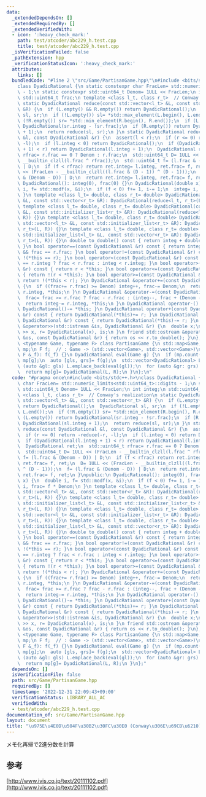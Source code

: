 ```yaml
---
data:
  _extendedDependsOn: []
  _extendedRequiredBy: []
  _extendedVerifiedWith:
  - icon: ':heavy_check_mark:'
    path: test/atcoder/abc229_h.test.cpp
    title: test/atcoder/abc229_h.test.cpp
  _isVerificationFailed: false
  _pathExtension: hpp
  _verificationStatusIcon: ':heavy_check_mark:'
  attributes:
    links: []
  bundledCode: "#line 2 \"src/Game/PartisanGame.hpp\"\n#include <bits/stdc++.h>\n\
    class DyadicRational {\n static constexpr char FracLen= std::numeric_limits<std::uint64_t>::digits\
    \ - 1;\n static constexpr std::uint64_t Denom= 1ULL << FracLen;\n int integ;\n\
    \ std::uint64_t frac;\n template <class l_t, class r_t>  // Conway's realization\n\
    \ static DyadicRational reduce(const std::vector<l_t> &L, const std::vector<r_t>\
    \ &R) {\n  if (L.empty() && R.empty()) return DyadicRational();\n  DyadicRational\
    \ sl, sr;\n  if (!L.empty()) sl= *std::max_element(L.begin(), L.end());\n  if\
    \ (!R.empty()) sr= *std::min_element(R.begin(), R.end());\n  if (L.empty()) return\
    \ DyadicRational(sr.integ - !sr.frac);\n  if (R.empty()) return DyadicRational(sl.integ\
    \ + 1);\n  return reduce(sl, sr);\n }\n static DyadicRational reduce(const DyadicRational\
    \ &l, const DyadicRational &r) {\n  assert(l < r);\n  if (r <= 0) return -reduce(-r,\
    \ -l);\n  if (l.integ < 0) return DyadicRational();\n  if (DyadicRational(l.integ\
    \ + 1) < r) return DyadicRational(l.integ + 1);\n  DyadicRational ret;\n  std::uint64_t\
    \ rfrac= r.frac == 0 ? Denom : r.frac;\n  std::uint64_t D= 1ULL << (FracLen -\
    \ __builtin_clzll(l.frac ^ rfrac));\n  std::uint64_t f= (l.frac & (Denom - D))\
    \ | D;\n  if (f < rfrac) return ret.integ= l.integ, ret.frac= f, ret;\n  D= 1ULL\
    \ << (FracLen - __builtin_clzll((l.frac & (D - 1)) ^ (D - 1)));\n  f= (l.frac\
    \ & (Denom - D)) | D;\n  return ret.integ= l.integ, ret.frac= f, ret;\n }\npublic:\n\
    \ DyadicRational(): integ(0), frac(0) {}\n DyadicRational(double x) {\n  double\
    \ i, f= std::modf(x, &i);\n  if (f < 0) f+= 1, i-= 1;\n  integ= i, frac= f * Denom;\n\
    \ }\n template <class l_t= double, class r_t= double> DyadicRational(const std::vector<l_t>\
    \ &L, const std::vector<r_t> &R): DyadicRational(reduce<l_t, r_t>(L, R)) {}\n\
    \ template <class l_t= double, class r_t= double> DyadicRational(const std::initializer_list<l_t>\
    \ &L, const std::initializer_list<r_t> &R): DyadicRational(reduce<l_t, r_t>(L,\
    \ R)) {}\n template <class l_t= double, class r_t= double> DyadicRational(const\
    \ std::vector<l_t> &L, const std::initializer_list<r_t> &R): DyadicRational(reduce<l_t,\
    \ r_t>(L, R)) {}\n template <class l_t= double, class r_t= double> DyadicRational(const\
    \ std::initializer_list<l_t> &L, const std::vector<r_t> &R): DyadicRational(reduce<l_t,\
    \ r_t>(L, R)) {}\n double to_double() const { return integ + double(frac) / Denom;\
    \ }\n bool operator==(const DyadicRational &r) const { return integ == r.integ\
    \ && frac == r.frac; }\n bool operator!=(const DyadicRational &r) const { return\
    \ !(*this == r); }\n bool operator<(const DyadicRational &r) const { return integ\
    \ == r.integ ? frac < r.frac : integ < r.integ; }\n bool operator>(const DyadicRational\
    \ &r) const { return r < *this; }\n bool operator<=(const DyadicRational &r) const\
    \ { return !(r < *this); }\n bool operator>=(const DyadicRational &r) const {\
    \ return !(*this < r); }\n DyadicRational &operator+=(const DyadicRational &r)\
    \ {\n  if ((frac+= r.frac) >= Denom) integ++, frac-= Denom;\n  return integ+=\
    \ r.integ, *this;\n }\n DyadicRational &operator-=(const DyadicRational &r) {\n\
    \  frac= frac >= r.frac ? frac - r.frac : (integ--, frac + (Denom - r.frac));\n\
    \  return integ-= r.integ, *this;\n }\n DyadicRational operator-() const { return\
    \ DyadicRational()-= *this; }\n DyadicRational operator+(const DyadicRational\
    \ &r) const { return DyadicRational(*this)+= r; }\n DyadicRational operator-(const\
    \ DyadicRational &r) const { return DyadicRational(*this)-= r; }\n friend std::istream\
    \ &operator>>(std::istream &is, DyadicRational &r) {\n  double x;\n  return is\
    \ >> x, r= DyadicRational(x), is;\n }\n friend std::ostream &operator<<(std::ostream\
    \ &os, const DyadicRational &r) { return os << r.to_double(); }\n};\ntemplate\
    \ <typename Game, typename F> class PartisanGame {\n std::map<Game, DyadicRational>\
    \ mp;\n F f;  // : Game -> (std::vector<Game>, std::vector<Game>)\npublic:\n PartisanGame(const\
    \ F &_f): f(_f) {}\n DyadicRational eval(Game g) {\n  if (mp.count(g)) return\
    \ mp[g];\n  auto [gls, grs]= f(g);\n  std::vector<DyadicRational> L, R;\n  for\
    \ (auto &gl: gls) L.emplace_back(eval(gl));\n  for (auto &gr: grs) R.emplace_back(eval(gr));\n\
    \  return mp[g]= DyadicRational(L, R);\n }\n};\n"
  code: "#pragma once\n#include <bits/stdc++.h>\nclass DyadicRational {\n static constexpr\
    \ char FracLen= std::numeric_limits<std::uint64_t>::digits - 1;\n static constexpr\
    \ std::uint64_t Denom= 1ULL << FracLen;\n int integ;\n std::uint64_t frac;\n template\
    \ <class l_t, class r_t>  // Conway's realization\n static DyadicRational reduce(const\
    \ std::vector<l_t> &L, const std::vector<r_t> &R) {\n  if (L.empty() && R.empty())\
    \ return DyadicRational();\n  DyadicRational sl, sr;\n  if (!L.empty()) sl= *std::max_element(L.begin(),\
    \ L.end());\n  if (!R.empty()) sr= *std::min_element(R.begin(), R.end());\n  if\
    \ (L.empty()) return DyadicRational(sr.integ - !sr.frac);\n  if (R.empty()) return\
    \ DyadicRational(sl.integ + 1);\n  return reduce(sl, sr);\n }\n static DyadicRational\
    \ reduce(const DyadicRational &l, const DyadicRational &r) {\n  assert(l < r);\n\
    \  if (r <= 0) return -reduce(-r, -l);\n  if (l.integ < 0) return DyadicRational();\n\
    \  if (DyadicRational(l.integ + 1) < r) return DyadicRational(l.integ + 1);\n\
    \  DyadicRational ret;\n  std::uint64_t rfrac= r.frac == 0 ? Denom : r.frac;\n\
    \  std::uint64_t D= 1ULL << (FracLen - __builtin_clzll(l.frac ^ rfrac));\n  std::uint64_t\
    \ f= (l.frac & (Denom - D)) | D;\n  if (f < rfrac) return ret.integ= l.integ,\
    \ ret.frac= f, ret;\n  D= 1ULL << (FracLen - __builtin_clzll((l.frac & (D - 1))\
    \ ^ (D - 1)));\n  f= (l.frac & (Denom - D)) | D;\n  return ret.integ= l.integ,\
    \ ret.frac= f, ret;\n }\npublic:\n DyadicRational(): integ(0), frac(0) {}\n DyadicRational(double\
    \ x) {\n  double i, f= std::modf(x, &i);\n  if (f < 0) f+= 1, i-= 1;\n  integ=\
    \ i, frac= f * Denom;\n }\n template <class l_t= double, class r_t= double> DyadicRational(const\
    \ std::vector<l_t> &L, const std::vector<r_t> &R): DyadicRational(reduce<l_t,\
    \ r_t>(L, R)) {}\n template <class l_t= double, class r_t= double> DyadicRational(const\
    \ std::initializer_list<l_t> &L, const std::initializer_list<r_t> &R): DyadicRational(reduce<l_t,\
    \ r_t>(L, R)) {}\n template <class l_t= double, class r_t= double> DyadicRational(const\
    \ std::vector<l_t> &L, const std::initializer_list<r_t> &R): DyadicRational(reduce<l_t,\
    \ r_t>(L, R)) {}\n template <class l_t= double, class r_t= double> DyadicRational(const\
    \ std::initializer_list<l_t> &L, const std::vector<r_t> &R): DyadicRational(reduce<l_t,\
    \ r_t>(L, R)) {}\n double to_double() const { return integ + double(frac) / Denom;\
    \ }\n bool operator==(const DyadicRational &r) const { return integ == r.integ\
    \ && frac == r.frac; }\n bool operator!=(const DyadicRational &r) const { return\
    \ !(*this == r); }\n bool operator<(const DyadicRational &r) const { return integ\
    \ == r.integ ? frac < r.frac : integ < r.integ; }\n bool operator>(const DyadicRational\
    \ &r) const { return r < *this; }\n bool operator<=(const DyadicRational &r) const\
    \ { return !(r < *this); }\n bool operator>=(const DyadicRational &r) const {\
    \ return !(*this < r); }\n DyadicRational &operator+=(const DyadicRational &r)\
    \ {\n  if ((frac+= r.frac) >= Denom) integ++, frac-= Denom;\n  return integ+=\
    \ r.integ, *this;\n }\n DyadicRational &operator-=(const DyadicRational &r) {\n\
    \  frac= frac >= r.frac ? frac - r.frac : (integ--, frac + (Denom - r.frac));\n\
    \  return integ-= r.integ, *this;\n }\n DyadicRational operator-() const { return\
    \ DyadicRational()-= *this; }\n DyadicRational operator+(const DyadicRational\
    \ &r) const { return DyadicRational(*this)+= r; }\n DyadicRational operator-(const\
    \ DyadicRational &r) const { return DyadicRational(*this)-= r; }\n friend std::istream\
    \ &operator>>(std::istream &is, DyadicRational &r) {\n  double x;\n  return is\
    \ >> x, r= DyadicRational(x), is;\n }\n friend std::ostream &operator<<(std::ostream\
    \ &os, const DyadicRational &r) { return os << r.to_double(); }\n};\ntemplate\
    \ <typename Game, typename F> class PartisanGame {\n std::map<Game, DyadicRational>\
    \ mp;\n F f;  // : Game -> (std::vector<Game>, std::vector<Game>)\npublic:\n PartisanGame(const\
    \ F &_f): f(_f) {}\n DyadicRational eval(Game g) {\n  if (mp.count(g)) return\
    \ mp[g];\n  auto [gls, grs]= f(g);\n  std::vector<DyadicRational> L, R;\n  for\
    \ (auto &gl: gls) L.emplace_back(eval(gl));\n  for (auto &gr: grs) R.emplace_back(eval(gr));\n\
    \  return mp[g]= DyadicRational(L, R);\n }\n};"
  dependsOn: []
  isVerificationFile: false
  path: src/Game/PartisanGame.hpp
  requiredBy: []
  timestamp: '2022-12-31 22:09:43+09:00'
  verificationStatus: LIBRARY_ALL_AC
  verifiedWith:
  - test/atcoder/abc229_h.test.cpp
documentation_of: src/Game/PartisanGame.hpp
layout: document
title: "\u975E\u4E0D\u504F\u30B2\u30FC\u30E0 (Conway\u306E\u69CB\u6210)"
---
```

メモ化再帰で2進分数を計算
## 参考
[http://www.ivis.co.jp/text/20111102.pdf](http://www.ivis.co.jp/text/20111102.pdf)